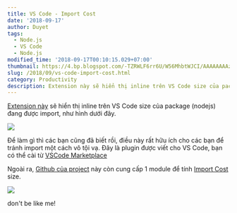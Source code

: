 ```yaml
---
title: VS Code - Import Cost
date: '2018-09-17'
author: Duyet
tags:
  - Node.js
  - VS Code
  - Node.js
modified_time: '2018-09-17T00:10:15.029+07:00'
thumbnail: https://4.bp.blogspot.com/-TZRWLF6rr6U/W56MhbtWJCI/AAAAAAAAzjc/QA6dYo_Aul4ZC2PR4pH4T8NBsXLikY-8QCK4BGAYYCw/s1600/68747470733a2f2f66696c652d776b62636e6c6376626e2e6e6f772e73682f696d706f72742d636f73742e676966.gif
slug: /2018/09/vs-code-import-cost.html
category: Productivity
description: Extension này sẽ hiển thị inline trên VS Code size của package (nodejs) đang được import, như hình dưới đây.
---
```


[Extension này](https://marketplace.visualstudio.com/items?itemName=wix.vscode-import-cost) sẽ hiển thị inline trên VS Code size của package (nodejs) đang được import, như hình dưới đây.

[![](https://4.bp.blogspot.com/-TZRWLF6rr6U/W56MhbtWJCI/AAAAAAAAzjc/QA6dYo_Aul4ZC2PR4pH4T8NBsXLikY-8QCK4BGAYYCw/s1600/68747470733a2f2f66696c652d776b62636e6c6376626e2e6e6f772e73682f696d706f72742d636f73742e676966.gif)](https://4.bp.blogspot.com/-TZRWLF6rr6U/W56MhbtWJCI/AAAAAAAAzjc/QA6dYo_Aul4ZC2PR4pH4T8NBsXLikY-8QCK4BGAYYCw/s1600/68747470733a2f2f66696c652d776b62636e6c6376626e2e6e6f772e73682f696d706f72742d636f73742e676966.gif)

Để làm gì thì các bạn cũng đã biết rồi, điều này rất hữu ích cho các bạn để tránh import một cách vô tội vạ. Đây là plugin được viết cho VS Code, bạn có thể cài từ [VSCode Marketplace](https://marketplace.visualstudio.com/items?itemName=wix.vscode-import-cost)

Ngoài ra, [Github của project](https://github.com/wix/import-cost) này còn cung cấp 1 module để tính [Import Cost](https://github.com/wix/import-cost/blob/master/packages/import-cost) size.

[![](https://1.bp.blogspot.com/-goBNCMv2kQ8/W56OO6otVsI/AAAAAAAAzjk/YBlCQvnX5zUTTRwrDmmllrfprRliGvPaQCLcBGAs/s1600/import-cost.png)](https://1.bp.blogspot.com/-goBNCMv2kQ8/W56OO6otVsI/AAAAAAAAzjk/YBlCQvnX5zUTTRwrDmmllrfprRliGvPaQCLcBGAs/s1600/import-cost.png)

don't be like me!
